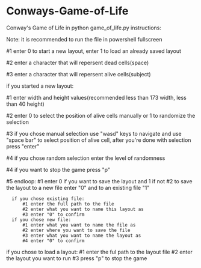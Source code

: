 # Conways-Game-of-Life
Conway's Game of Life in python
game_of_life.py instructions:

Note: it is recommended to run the file in powershell fullscreen

#1 enter 0 to start a new layout, enter 1 to load an already saved layout

#2 enter a character that will repersent dead cells(space)

#3 enter a character that will repersent alive cells(subject)

if you started a new layout:

  #1 enter width and height values(recommended less than 173 width, less than 40 height)
  
  #2 enter 0 to select the position of alive cells manually or 1 to randomize the selection
  
  #3 if you chose manual selection use "wasd" keys to navigate and use "space bar" to select position of alive cell, after you're done with selection press "enter"
  
  #4 if you chose random selection enter the level of randomness
  
#4 if you want to stop the game press "p"

#5 endloop:
      #1 enter 0 if you want to save the layout and 1 if not
      #2 to save the layout to a new file enter "0" and to an existing file "1"
      
      if you chose existing file:
          #1 enter the full path to the file
          #2 enter what you want to name this layout as
          #3 enter "0" to confirm
      if you chose new file:
          #1 enter what you want to name the file as
          #2 enter where you want to save the file
          #3 enter what you want to name the layout as
          #4 enter "0" to confirm

if you chose to load a layout:
  #1 enter the ful path to the layout file
  #2 enter the layout you want to run
  #3 press "p" to stop the game
      
   
